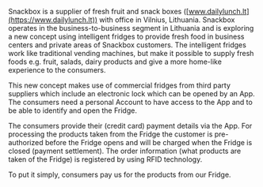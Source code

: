 Snackbox is a supplier of fresh fruit and snack boxes ([www.dailylunch.lt](https://www.dailylunch.lt)) with office in Vilnius, Lithuania. Snackbox operates in the business-to-business segment in Lithuania and is exploring a new concept using intelligent fridges to provide fresh food in business centers and private areas of Snackbox customers. The intelligent fridges work like traditional vending machines, but make it possible to supply fresh foods e.g. fruit, salads, dairy products and give a more home-like experience to the consumers.

This new concept makes use of commercial fridges from third party suppliers which include an electronic lock which can be opened by an App. The consumers need a personal Account to have access to the App and to be able to identify and open the Fridge.

The consumers provide their (credit card) payment details via the App. For processing the products taken from the Fridge the customer is pre-authorized before the Fridge opens and will be charged when the Fridge is closed (payment settlement). The order information (what products are taken of the Fridge) is registered by using RFID technology.

To put it simply, consumers pay us for the products from our Fridge.
